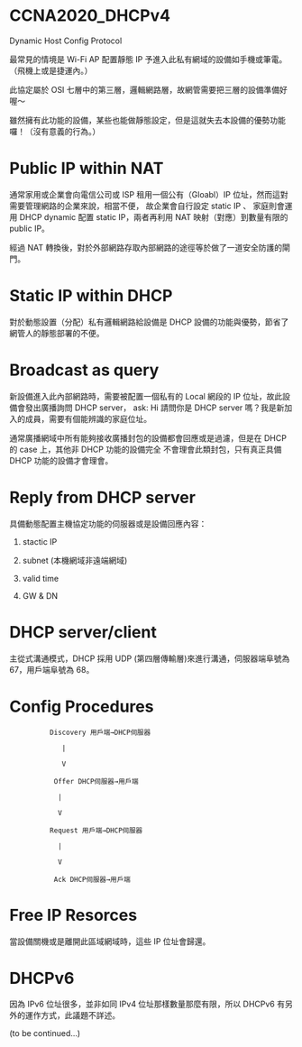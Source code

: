 # CCNA2020_DHCPv4
Dynamic Host Config Protocol

最常見的情境是 Wi-Fi AP 配置靜態 IP 予進入此私有網域的設備如手機或筆電。（飛機上或是捷運內。）

此協定屬於 OSI 七層中的第三層，邏輯網路層，故網管需要把三層的設備準備好喔～

雖然擁有此功能的設備，某些也能做靜態設定，但是這就失去本設備的優勢功能囉！（沒有意義的行為。）

# Public IP within NAT

通常家用或企業會向電信公司或 ISP 租用一個公有（Gloabl）IP 位址，然而這對需要管理網路的企業來說，相當不便，
故企業會自行設定 static IP 、 家庭則會運用 DHCP dynamic 配置 static IP，兩者再利用 NAT 映射（對應）到數量有限的 public IP。 

經過 NAT 轉換後，對於外部網路存取內部網路的途徑等於做了一道安全防護的閘門。

# Static IP within DHCP

對於動態設置（分配）私有邏輯網路給設備是 DHCP 設備的功能與優勢，節省了網管人的靜態部署的不便。

# Broadcast as query

新設備進入此內部網路時，需要被配置一個私有的 Local 網段的 IP 位址，故此設備會發出廣播詢問 DHCP server，
ask: Hi 請問你是 DHCP server 嗎？我是新加入的成員，需要有個能辨識的家庭位址。

通常廣播網域中所有能夠接收廣播封包的設備都會回應或是過濾，但是在 DHCP 的 case 上，其他非 DHCP 功能的設備完全
不會理會此類封包，只有真正具備 DHCP 功能的設備才會理會。

# Reply from DHCP server

具備動態配置主機協定功能的伺服器或是設備回應內容：

1. stactic IP

2. subnet (本機網域非遠端網域)

3. valid time

4. GW & DN

# DHCP server/client

主從式溝通模式，DHCP 採用 UDP (第四層傳輸層)來進行溝通，伺服器端阜號為 67，用戶端阜號為 68。

# Config Procedures

              Discovery 用戶端→DHCP伺服器

                 |

                 V

               Offer DHCP伺服器→用戶端

                |

                V

              Request 用戶端→DHCP伺服器

                |

                V

               Ack DHCP伺服器→用戶端

               

# Free IP Resorces

當設備關機或是離開此區域網域時，這些 IP 位址會歸還。

# DHCPv6

因為 IPv6 位址很多，並非如同 IPv4 位址那樣數量那麼有限，所以 DHCPv6 有另外的運作方式，此議題不詳述。

(to be continued...)
